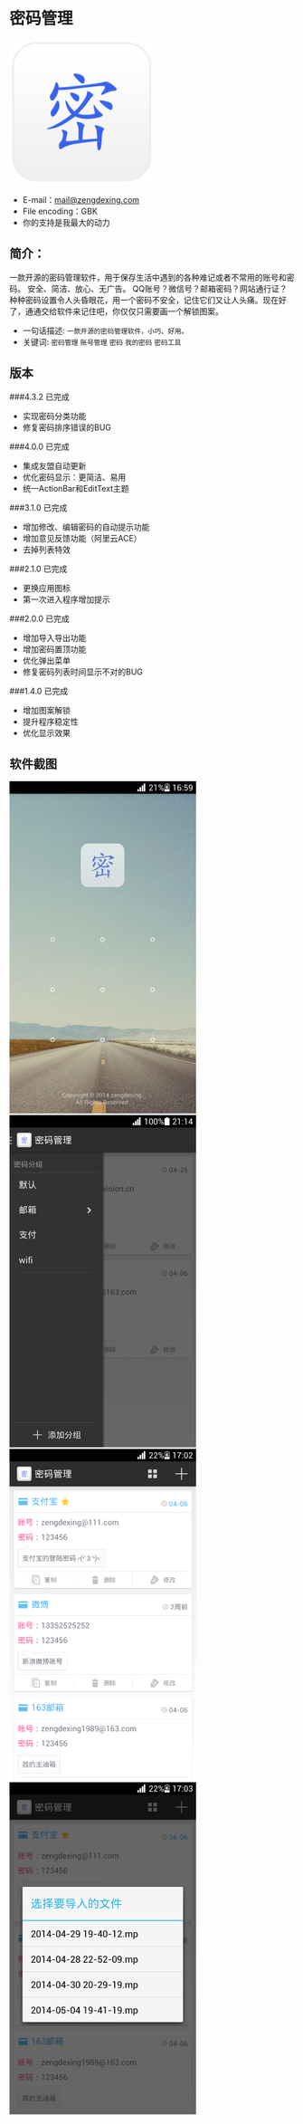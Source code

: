 密码管理
==============================
<img src="MyPassword/ic_launcher-web.png" width="256px"/>

* E-mail：mail@zengdexing.com
* File encoding：GBK
* 你的支持是我最大的动力

简介：
---------------------------------
一款开源的密码管理软件，用于保存生活中遇到的各种难记或者不常用的账号和密码。
安全、简洁、放心、无广告。
QQ账号？微信号？邮箱密码？网站通行证？种种密码设置令人头昏眼花，用一个密码不安全，记住它们又让人头痛。现在好了，通通交给软件来记住吧，你仅仅只需要画一个解锁图案。

* 一句话描述: `一款开源的密码管理软件，小巧、好用。`
* 关键词: `密码管理` `账号管理` `密码` `我的密码` `密码工具`

版本
---------------------------------
###4.3.2 已完成
- 实现密码分类功能
- 修复密码排序错误的BUG

###4.0.0 已完成
- 集成友盟自动更新
- 优化密码显示：更简洁、易用
- 统一ActionBar和EditText主题

###3.1.0 已完成
- 增加修改、编辑密码的自动提示功能
- 增加意见反馈功能（阿里云ACE）
- 去掉列表特效

###2.1.0 已完成
- 更换应用图标
- 第一次进入程序增加提示

###2.0.0 已完成
- 增加导入导出功能
- 增加密码置顶功能
- 优化弹出菜单
- 修复密码列表时间显示不对的BUG

###1.4.0 已完成
- 增加图案解锁
- 提升程序稳定性
- 优化显示效果

软件截图
---------------------------------
<img src="Screenshot/001.png" width="330px"/>
<img src="Screenshot/002.png" width="330px"/>
<img src="Screenshot/003.png" width="330px"/>
<img src="Screenshot/004.png" width="330px"/>
